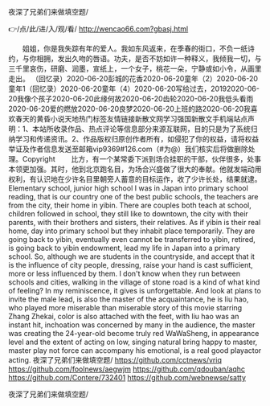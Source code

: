 
夜深了兄弟们来做填空题/




👉/点/此/进/入/观/看/ http://wencao66.com?gbasj.html




　　姐姐，你是我失踪有年的爱人。我如东风返来，在季春的街口，不负一纸诗约，与你相拥，发出久吻的唇语。功夫，是否不妨如许一种释义，我倾我一切，与三千里哀伤，研磨、润墨，宣纸上，一个女子，桃花一朵，宁静或如小令，从画里走出。
（回忆录）2020-06-20彭城的花香2020-06-20童年（2）2020-06-20童年1（回忆录）2020-06-20童年（4）2020-06-20写给过去，20192020-06-20我像个孩子2020-06-20此缘何故2020-06-20齿轮2020-06-20我低头看雨2020-06-20爱的燃放2020-06-20良梦2020-06-20上班的路2020-06-20我喜欢春天的黄昏小说天地热门标签友情链接新散文网学习强国新散文手机端站点声明：1、本站所收录作品、热点评论等信息部分来源互联网，目的只是为了系统归纳学习和传递资讯。2、作品版权归原创作者所有，如侵犯了你的权益，请将权益举证及作者信息发送至邮箱vip9369#126.com（#为@）我们核实后将做删除处理。Copyright
　　比方，有一个某常委下派到场合挂职的干部，伙伴很多，处事本领更加强。其时，他到北京跑名目，为场合兴盛做了很大的奉献。他就发端动用权利，有认识地在少许名目里朝旁人蓄意的目标运作，收了少许长处，结果就逮。
Elementary school, junior high school I was in Japan into primary school reading, that is our country one of the best public schools, the teachers are from the city, their home in yibin.
There are couples both teach at school, children followed in school, they still like to downtown, the city with their parents, with their brothers and sisters, their relatives.
As if yibin is their real home, day into primary school but they inhabit place temporarily.
They are going back to yibin, eventually even cannot be transferred to yibin, retired, is going back to yibin endowment, lead my life in Japan into a primary school.
So, although we are students in the countryside, and accept that it is the influence of city people, dressing, raise your hand is cast sufficient, more or less influenced by them.
I don't know when they run between schools and cities, walking in the village of stone road is a kind of what kind of feeling?
In my reminiscence, it gives is unforgettable.
And look at plans to invite the male lead, is also the master of the acquaintance, he is liu hao, who played more miserable than miserable story of this movie starring Zhang Zhekai, color is also attached with the feet, with liu hao was an instant hit, inchoation was concerned by many in the audience, the master was creating the 24-year-old become truly red WaWaSheng, in appearance level and the extent of acting on low, singing natural bring happy to master, master play not force can accompany his emotional, is a real good playactor acting.
夜深了兄弟们来做填空题/ https://github.com/cctnews/vriq
https://github.com/foolnews/aegwjm
https://github.com/qdouban/aqhc
https://github.com/Contere/732401
https://github.com/webnewse/satty





夜深了兄弟们来做填空题/

